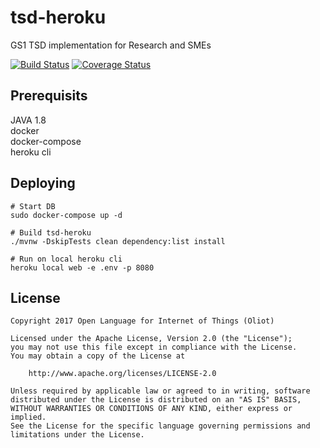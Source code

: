 # tsd-heroku
GS1 TSD implementation for Research and SMEs

[![Build Status](https://travis-ci.org/oliot-tsd/tsd-heroku.svg?branch=master)](https://travis-ci.org/oliot-tsd/tsd-heroku)
[![Coverage Status](https://coveralls.io/repos/github/oliot-tsd/tsd-heroku/badge.svg?branch=master)](https://coveralls.io/github/oliot-tsd/tsd-heroku?branch=master)

Prerequisits
-----------------
JAVA 1.8  
docker  
docker-compose  
heroku cli  

Deploying
-----------------
```
# Start DB
sudo docker-compose up -d

# Build tsd-heroku
./mvnw -DskipTests clean dependency:list install

# Run on local heroku cli
heroku local web -e .env -p 8080
```

License
-----------------
```text
Copyright 2017 Open Language for Internet of Things (Oliot)

Licensed under the Apache License, Version 2.0 (the "License");
you may not use this file except in compliance with the License.
You may obtain a copy of the License at

    http://www.apache.org/licenses/LICENSE-2.0

Unless required by applicable law or agreed to in writing, software
distributed under the License is distributed on an "AS IS" BASIS,
WITHOUT WARRANTIES OR CONDITIONS OF ANY KIND, either express or implied.
See the License for the specific language governing permissions and
limitations under the License.
```
